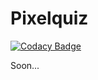 # Pixelquiz

[![Codacy Badge](https://api.codacy.com/project/badge/Grade/b007c45ab05f42f9afe85411182348f5)](https://www.codacy.com/app/tiagoantunespt/pixelquiz?utm_source=github.com&utm_medium=referral&utm_content=rogeriopvl/pixelquiz&utm_campaign=badger)

Soon...
